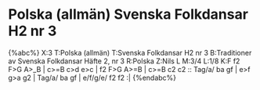 # Polska (allmän) Svenska Folkdansar H2 nr 3

{%abc%}
X:3
T:Polska (allmän)
T:Svenska Folkdansar H2 nr 3
B:Traditioner av Svenska Folkdansar Häfte 2, nr 3
R:Polska
Z:Nils L
M:3/4
L:1/8
K:F
f2 F>G A>_B | c>=B c>d e>c | f2 F>G A>=B | c>=B c2 c2 ::
Tag/a/ ba gf | e>f g>a g2 | Tag/a/ ba gf | e/f/g/e/ f2 f2 :|
{%endabc%}
